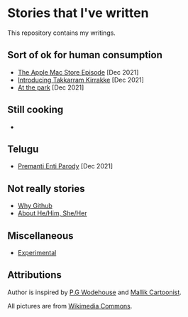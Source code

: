 # Stories that I've written

This repository contains my writings.

## Sort of ok for human consumption

- [The Apple Mac Store Episode](pages/TheAppleMacStoreEpisode.md) [Dec 2021] 
- [Introducing Takkarram Kirrakke](pages/IntroducingTakkarramKirrakke.md) [Dec 2021] 
- [At the park](pages/AtThePark.md) [Dec 2021] 

## Still cooking

- 

## Telugu
- [ Premanti Enti Parody](pages/PremanteEntiParody.md) [Dec 2021]


## Not really stories
- [Why Github](pages/WhyGithub.md)
- [About He/Him, She/Her](pages/AboutHeHimAndSheHer.md) 

## Miscellaneous 
- [Experimental](pages/Expermental.md)


## Attributions

Author is inspired by [P.G Wodehouse](https://en.wikipedia.org/wiki/P._G._Wodehouse) and [Mallik Cartoonist](https://en-gb.facebook.com/MallikCartoonist/).

All pictures are from [Wikimedia Commons](https://commons.wikimedia.org/wiki/Main_Page).